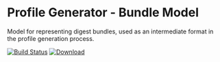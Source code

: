 # Profile Generator - Bundle Model
Model for representing digest bundles, used as an intermediate format in the profile generation process.

[![Build Status](https://travis-ci.org/JPL-IMCE/gov.nasa.jpl.imce.profileGenerator.model.bundle.svg?branch=master)](https://travis-ci.org/JPL-IMCE/gov.nasa.jpl.imce.profileGenerator.model.bundle) [ ![Download](https://api.bintray.com/packages/jpl-imce/gov.nasa.jpl.imce/gov.nasa.jpl.imce.profileGenerator.model.bundle/images/download.svg) ](https://bintray.com/jpl-imce/gov.nasa.jpl.imce/gov.nasa.jpl.imce.profileGenerator.model.bundle/_latestVersion)
